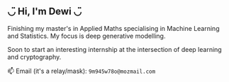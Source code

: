 ## ◡̈ Hi, I'm Dewi ◡̈

Finishing my master's in Applied Maths specialising in Machine Learning and Statistics. My focus is deep generative modelling.

Soon to start an interesting internship at the intersection of deep learning and cryptography.
<!-- and hopefully kick-start a career of deep learning research in industry. -->

📫 Email (it's a relay/mask): `9m945w78o@mozmail.com`
